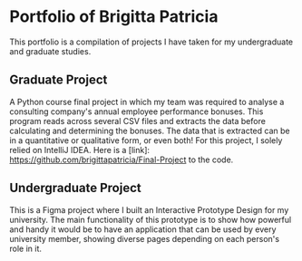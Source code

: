 # Portfolio of Brigitta Patricia
This portfolio is a compilation of projects I have taken for my undergraduate and graduate studies.

## Graduate Project
A Python course final project in which my team was required to analyse a consulting company's annual employee performance bonuses. This program reads across several CSV files and extracts the data before calculating and determining the bonuses. The data that is extracted can be in a quantitative or qualitative form, or even both! For this project, I solely relied on IntelliJ IDEA. Here is a [link]: https://github.com/brigittapatricia/Final-Project to the code.

## Undergraduate Project
This is a Figma project where I built an Interactive Prototype Design for my university. The main functionality of this prototype is to show how powerful and handy it would be to have an application that can be used by every university member, showing diverse pages depending on each person's role in it.
